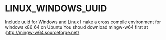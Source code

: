 LINUX_WINDOWS_UUID
==================

Include uuid for Windows and Linux
I make a cross compile environment for windows x86_64 on Ubuntu 
You should download mingw-w64 first at :http://mingw-w64.sourceforge.net/


